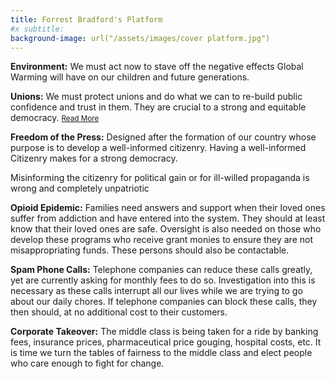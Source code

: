 ```yaml
---
title: Forrest Bradford's Platform
#x subtitle: 
background-image: url("/assets/images/cover platform.jpg")
---
```

<b>Environment:</b>  We must act now to stave off the negative effects Global Warming will have on our children and future generations.

<b>Unions:</b>  We must protect unions and do what we can to re-build public confidence and trust in them. They are crucial to a strong and equitable democracy. <a href="/Unions.html"><small>Read More</small></a>

<b>Freedom of the Press:</b>   Designed after the formation of our country whose purpose is to develop a well-informed citizenry.  Having a well-informed Citizenry makes for a strong democracy.

Misinforming the citizenry for political gain or for ill-willed propaganda is wrong and completely unpatriotic

<b>Opioid Epidemic:</b>  Families need answers and support when their loved ones suffer from addiction and have entered into the system.  They should at least know that their loved ones are safe.  Oversight is also needed on those who develop these programs who receive grant monies to ensure they are not misappropriating funds.  These persons should also be contactable.

<b>Spam Phone Calls:</b>  Telephone companies can reduce these calls greatly, yet are currently asking for monthly fees to do so.  Investigation into this is necessary as these calls interrupt all our lives while we are trying to go about our daily chores.  If telephone companies can block these calls, they then should, at no additional cost to their customers.

<b>Corporate Takeover:</b>  The middle class is being taken for a ride by banking fees, insurance prices, pharmaceutical price gouging, hospital costs, etc.  It is time we turn the tables of fairness to the middle class and elect people who care enough to fight for change.
